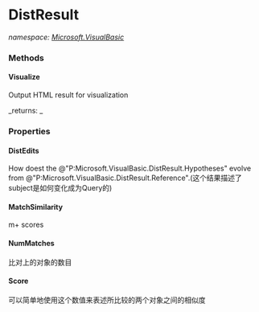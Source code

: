 ﻿
# DistResult
_namespace: [Microsoft.VisualBasic](N-Microsoft.VisualBasic.md)_



### Methods

#### Visualize
Output HTML result for visualization

_returns: _


### Properties

#### DistEdits
How doest the @"P:Microsoft.VisualBasic.DistResult.Hypotheses" evolve from @"P:Microsoft.VisualBasic.DistResult.Reference".(这个结果描述了subject是如何变化成为Query的)
#### MatchSimilarity
m+ scores
#### NumMatches
比对上的对象的数目
#### Score
可以简单地使用这个数值来表述所比较的两个对象之间的相似度

